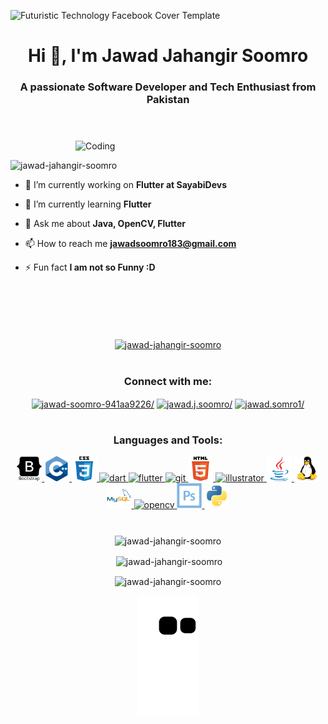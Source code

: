 ![Futuristic Technology Facebook Cover Template](https://user-images.githubusercontent.com/123876118/216769958-c48fd0a1-06b7-4a3a-b73e-c4215b577f09.gif)

<h1 align="center"></h1>
<h1 align="center">Hi 👋, I'm Jawad Jahangir Soomro </h1>
<h3 align="center">A passionate Software Developer and Tech Enthusiast from Pakistan</h3>
<h1 align="center"></h1>
<br>
<img align="right" alt="Coding" width="400" src= "https://media4.giphy.com/media/qgQUggAC3Pfv687qPC/giphy.gif?cid=790b7611023803799219aa393e9f7c12b5dcf72e4d835f87&rid=giphy.gif&ct=g">

<br>

<p align="left"> <img src="https://komarev.com/ghpvc/?username=jawad-jahangir-soomro&label=Profile%20views&color=0e75b6&style=flat" alt="jawad-jahangir-soomro" /> </p>

- 🔭 I’m currently working on **Flutter at SayabiDevs**

- 🌱 I’m currently learning **Flutter**

- 💬 Ask me about **Java, OpenCV, Flutter**

- 📫 How to reach me **jawadsoomro183@gmail.com**

- ⚡ Fun fact **I am not so Funny :D**

<br>

<h1 align="center"></h1>
<br>
<p align="center"> <a href="https://github.com/ryo-ma/github-profile-trophy"><img src="https://github-profile-trophy.vercel.app/?username=jawad-jahangir-soomro" alt="jawad-jahangir-soomro" /></a> </p>

<h1 align="center"></h1>

<h3 align="center">Connect with me:</h3>
<p align="center">
<a href="https://linkedin.com/in/jawad-soomro-941aa9226/" target="blank"><img align="center" src="https://raw.githubusercontent.com/rahuldkjain/github-profile-readme-generator/master/src/images/icons/Social/linked-in-alt.svg" alt="jawad-soomro-941aa9226/" height="30" width="40" /></a>
<a href="https://fb.com/jawad.j.soomro/" target="blank"><img align="center" src="https://raw.githubusercontent.com/rahuldkjain/github-profile-readme-generator/master/src/images/icons/Social/facebook.svg" alt="jawad.j.soomro/" height="30" width="40" /></a>
<a href="https://instagram.com/jawad.somro1/" target="blank"><img align="center" src="https://raw.githubusercontent.com/rahuldkjain/github-profile-readme-generator/master/src/images/icons/Social/instagram.svg" alt="jawad.somro1/" height="30" width="40" /></a>
</p>

<h1 align="center"></h1>

<h3 align="center">Languages and Tools:</h3>
<p align="center"> <a href="https://getbootstrap.com" target="_blank" rel="noreferrer"> <img src="https://raw.githubusercontent.com/devicons/devicon/master/icons/bootstrap/bootstrap-plain-wordmark.svg" alt="bootstrap" width="40" height="40"/> </a> <a href="https://www.w3schools.com/cpp/" target="_blank" rel="noreferrer"> <img src="https://raw.githubusercontent.com/devicons/devicon/master/icons/cplusplus/cplusplus-original.svg" alt="cplusplus" width="40" height="40"/> </a> <a href="https://www.w3schools.com/css/" target="_blank" rel="noreferrer"> <img src="https://raw.githubusercontent.com/devicons/devicon/master/icons/css3/css3-original-wordmark.svg" alt="css3" width="40" height="40"/> </a> <a href="https://dart.dev" target="_blank" rel="noreferrer"> <img src="https://www.vectorlogo.zone/logos/dartlang/dartlang-icon.svg" alt="dart" width="40" height="40"/> </a> <a href="https://flutter.dev" target="_blank" rel="noreferrer"> <img src="https://www.vectorlogo.zone/logos/flutterio/flutterio-icon.svg" alt="flutter" width="40" height="40"/> </a> <a href="https://git-scm.com/" target="_blank" rel="noreferrer"> <img src="https://www.vectorlogo.zone/logos/git-scm/git-scm-icon.svg" alt="git" width="40" height="40"/> </a> <a href="https://www.w3.org/html/" target="_blank" rel="noreferrer"> <img src="https://raw.githubusercontent.com/devicons/devicon/master/icons/html5/html5-original-wordmark.svg" alt="html5" width="40" height="40"/> </a> <a href="https://www.adobe.com/in/products/illustrator.html" target="_blank" rel="noreferrer"> <img src="https://www.vectorlogo.zone/logos/adobe_illustrator/adobe_illustrator-icon.svg" alt="illustrator" width="40" height="40"/> </a> <a href="https://www.java.com" target="_blank" rel="noreferrer"> <img src="https://raw.githubusercontent.com/devicons/devicon/master/icons/java/java-original.svg" alt="java" width="40" height="40"/> </a> <a href="https://www.linux.org/" target="_blank" rel="noreferrer"> <img src="https://raw.githubusercontent.com/devicons/devicon/master/icons/linux/linux-original.svg" alt="linux" width="40" height="40"/> </a> <a href="https://www.mysql.com/" target="_blank" rel="noreferrer"> <img src="https://raw.githubusercontent.com/devicons/devicon/master/icons/mysql/mysql-original-wordmark.svg" alt="mysql" width="40" height="40"/> </a> <a href="https://opencv.org/" target="_blank" rel="noreferrer"> <img src="https://www.vectorlogo.zone/logos/opencv/opencv-icon.svg" alt="opencv" width="40" height="40"/> </a> <a href="https://www.photoshop.com/en" target="_blank" rel="noreferrer"> <img src="https://raw.githubusercontent.com/devicons/devicon/master/icons/photoshop/photoshop-line.svg" alt="photoshop" width="40" height="40"/> </a> <a href="https://www.python.org" target="_blank" rel="noreferrer"> <img src="https://raw.githubusercontent.com/devicons/devicon/master/icons/python/python-original.svg" alt="python" width="40" height="40"/> </a> </p>

<h1 align="center"></h1>

<p align="center"><img align="center" width="500" src="https://github-readme-stats.vercel.app/api/top-langs?username=jawad-jahangir-soomro&show_icons=true&locale=en&layout=compact" alt="jawad-jahangir-soomro" /></p>

<p align="center">&nbsp;<img align="center" width="500" src="https://github-readme-stats.vercel.app/api?username=jawad-jahangir-soomro&show_icons=true&locale=en" alt="jawad-jahangir-soomro" /></p>

<p align="center"><img align="center" width="500" src="https://github-readme-streak-stats.herokuapp.com/?user=jawad-jahangir-soomro&" alt="jawad-jahangir-soomro" /></p>

<div align="center"> <img src="https://raw.githubusercontent.com/muhiqsimui/muhiqsimui/output/github-contribution-grid-snake.svg" /></div>

